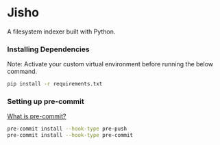 # Jisho
A filesystem indexer built with Python.

### Installing Dependencies

Note: Activate your custom virtual environment before running the below command.
```bash
pip install -r requirements.txt
```

### Setting up pre-commit

[What is pre-commit?](https://pre-commit.com/)

```bash
pre-commit install --hook-type pre-push
pre-commit install --hook-type pre-commit
```
